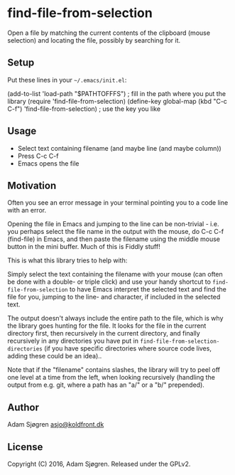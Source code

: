 find-file-from-selection
========================

Open a file by matching the current contents of the clipboard (mouse
selection) and locating the file, possibly by searching for it.

Setup
-----

Put these lines in your `~/.emacs/init.el`:

  (add-to-list 'load-path "$PATHTOFFFS") ; fill in the path where you put the library
  (require 'find-file-from-selection)
  (define-key global-map (kbd "C-c C-f") 'find-file-from-selection) ; use the key you like

Usage
-----

 * Select text containing filename (and maybe line (and maybe column))
 * Press C-c C-f
 * Emacs opens the file

Motivation
----------

Often you see an error message in your terminal pointing you to a code
line with an error.

Opening the file in Emacs and jumping to the line can be non-trivial -
i.e. you perhaps select the file name in the output with the mouse, do
C-c C-f (find-file) in Emacs, and then paste the filename using the
middle mouse button in the mini buffer. Much of this is Fiddly stuff!

This is what this library tries to help with:

Simply select the text containing the filename with your mouse (can
often be done with a double- or triple click) and use your handy
shortcut to `find-file-from-selection` to have Emacs interpret the
selected text and find the file for you, jumping to the line- and
character, if included in the selected text.

The output doesn't always include the entire path to the file, which
is why the library goes hunting for the file. It looks for the file in
the current directory first, then recursively in the current
directory, and finally recursively in any directories you have put in
`find-file-from-selection-directories` (if you have specific
directories where source code lives, adding these could be an idea)..

Note that if the "filename" contains slashes, the library will try to
peel off one level at a time from the left, when looking recursively
(handling the output from e.g. git, where a path has an "a/" or a "b/"
prepended).

Author
------

Adam Sjøgren <asjo@koldfront.dk>

License
-------

Copyright (C) 2016, Adam Sjøgren. Released under the GPLv2.
